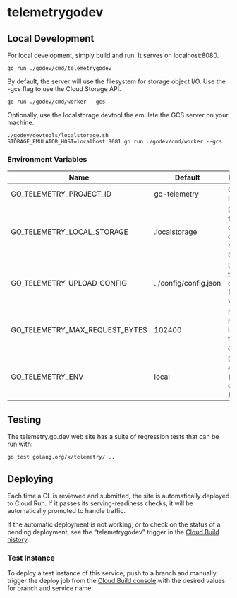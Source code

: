 # telemetrygodev

## Local Development

For local development, simply build and run. It serves on localhost:8080.

    go run ./godev/cmd/telemetrygodev

By default, the server will use the filesystem for storage object I/O. Use the
-gcs flag to use the Cloud Storage API.

    go run ./godev/cmd/worker --gcs

Optionally, use the localstorage devtool the emulate the GCS server on your machine.

    ./godev/devtools/localstorage.sh
    STORAGE_EMULATOR_HOST=localhost:8081 go run ./godev/cmd/worker --gcs

### Environment Variables

| Name                               | Default               | Description                                               |
| ---------------------------------- | --------------------- | --------------------------------------------------------- |
| GO_TELEMETRY_PROJECT_ID            | go-telemetry          | GCP project ID                                            |
| GO_TELEMETRY_LOCAL_STORAGE         | .localstorage         | Directory for storage emulator I/O or file system storage |
| GO_TELEMETRY_UPLOAD_CONFIG         | ../config/config.json | Location of the upload config used for report validation  |
| GO_TELEMETRY_MAX_REQUEST_BYTES     | 102400                | Maximum request body size the server allows               |
| GO_TELEMETRY_ENV                   | local                 | Deployment environment (e.g. prod, dev, local, ... )      |

## Testing

The telemetry.go.dev web site has a suite of regression tests that can be run
with:

    go test golang.org/x/telemetry/...

## Deploying

Each time a CL is reviewed and submitted, the site is automatically deployed to
Cloud Run. If it passes its serving-readiness checks, it will be automatically
promoted to handle traffic.

If the automatic deployment is not working, or to check on the status of a
pending deployment, see the “telemetrygodev” trigger in the
[Cloud Build history](https://pantheon.corp.google.com/cloud-build/builds?project=go-telemetry).

### Test Instance

To deploy a test instance of this service, push to a branch and manually trigger
the deploy job from the
[Cloud Build console](https://pantheon.corp.google.com/cloud-build/triggers?project=go-telemetry)
with the desired values for branch and service name.
